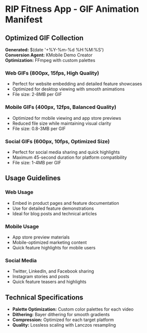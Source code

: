# RIP Fitness App - GIF Animation Manifest

## Optimized GIF Collection

**Generated:** $(date '+%Y-%m-%d %H:%M:%S')  
**Conversion Agent:** KMobile Demo Creator  
**Optimization:** FFmpeg with custom palettes  

### Web GIFs (800px, 15fps, High Quality)
- Perfect for website embedding and detailed feature showcases
- Optimized for desktop viewing with smooth animations
- File size: 2-8MB per GIF

### Mobile GIFs (400px, 12fps, Balanced Quality)
- Optimized for mobile viewing and app store previews
- Reduced file size while maintaining visual clarity
- File size: 0.8-3MB per GIF

### Social GIFs (600px, 10fps, Optimized Size)
- Perfect for social media sharing and quick highlights
- Maximum 45-second duration for platform compatibility
- File size: 1-4MB per GIF

## Usage Guidelines

### Web Usage
- Embed in product pages and feature documentation
- Use for detailed feature demonstrations
- Ideal for blog posts and technical articles

### Mobile Usage
- App store preview materials
- Mobile-optimized marketing content
- Quick feature highlights for mobile users

### Social Media
- Twitter, LinkedIn, and Facebook sharing
- Instagram stories and posts
- Quick feature teasers and highlights

## Technical Specifications

- **Palette Optimization:** Custom color palettes for each video
- **Dithering:** Bayer dithering for smooth gradients
- **Compression:** Optimized for each target platform
- **Quality:** Lossless scaling with Lanczos resampling
